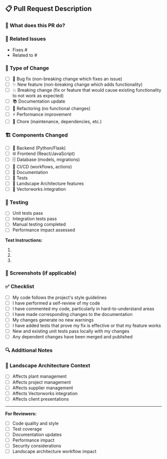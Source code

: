 ## 📋 Pull Request Description

### 🎯 What does this PR do?
<!-- Provide a clear and concise description of what this PR accomplishes -->

### 🔗 Related Issues
<!-- Link to related issues using "Fixes #123" or "Closes #123" -->
- Fixes #
- Related to #

### 🧪 Type of Change
<!-- Mark the relevant option with an "x" -->
- [ ] 🐛 Bug fix (non-breaking change which fixes an issue)
- [ ] ✨ New feature (non-breaking change which adds functionality)
- [ ] 💥 Breaking change (fix or feature that would cause existing functionality to not work as expected)
- [ ] 📚 Documentation update
- [ ] 🔧 Refactoring (no functional changes)
- [ ] ⚡ Performance improvement
- [ ] 🧹 Chore (maintenance, dependencies, etc.)

### 🏗️ Components Changed
<!-- Mark all that apply -->
- [ ] 🐍 Backend (Python/Flask)
- [ ] 🌐 Frontend (React/JavaScript)
- [ ] 🗄️ Database (models, migrations)
- [ ] 🔄 CI/CD (workflows, actions)
- [ ] 📖 Documentation
- [ ] 🧪 Tests
- [ ] 🌱 Landscape Architecture features
- [ ] 🔗 Vectorworks integration

### 🧪 Testing
<!-- Describe the tests you ran and how to reproduce them -->
- [ ] Unit tests pass
- [ ] Integration tests pass
- [ ] Manual testing completed
- [ ] Performance impact assessed

**Test Instructions:**
<!-- Provide step-by-step instructions for testing this change -->
1. 
2. 
3. 

### 📸 Screenshots (if applicable)
<!-- Add screenshots to help explain your changes -->

### ✅ Checklist
<!-- Mark completed items with an "x" -->
- [ ] My code follows the project's style guidelines
- [ ] I have performed a self-review of my code
- [ ] I have commented my code, particularly in hard-to-understand areas
- [ ] I have made corresponding changes to the documentation
- [ ] My changes generate no new warnings
- [ ] I have added tests that prove my fix is effective or that my feature works
- [ ] New and existing unit tests pass locally with my changes
- [ ] Any dependent changes have been merged and published

### 🔍 Additional Notes
<!-- Add any additional notes, concerns, or context about this PR -->

### 🌱 Landscape Architecture Context
<!-- If this PR affects landscape architecture workflows, please describe -->
- [ ] Affects plant management
- [ ] Affects project management  
- [ ] Affects supplier management
- [ ] Affects Vectorworks integration
- [ ] Affects client presentations

---

**For Reviewers:**
- [ ] Code quality and style
- [ ] Test coverage
- [ ] Documentation updates
- [ ] Performance impact
- [ ] Security considerations
- [ ] Landscape architecture workflow impact
